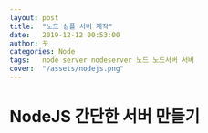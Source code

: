 ```yaml
---
layout: post
title:  "노드 심플 서버 제작"
date:   2019-12-12 00:53:00
author: 꾸
categories: Node
tags:	node server nodeserver 노드 노드서버 서버
cover:  "/assets/nodejs.png"
---
```


# NodeJS 간단한 서버 만들기
